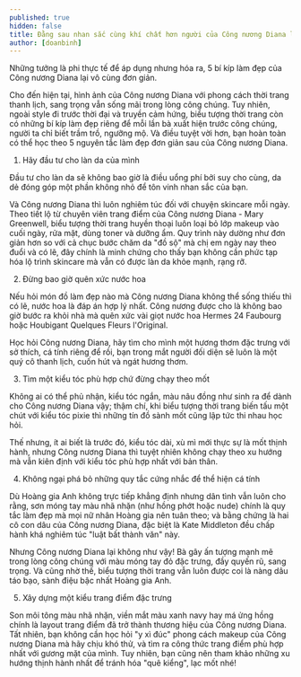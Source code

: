 ```yaml
---
published: true
hidden: false
title: Đằng sau nhan sắc cùng khí chất hơn người của Công nương Diana lại là 5 tips làm đẹp đơn giản
author: [doanbinh] 
---
```



Những tưởng là phi thực tế để áp dụng nhưng hóa ra, 5 bí kíp làm đẹp của Công nương Diana lại vô cùng đơn giản.


Cho đến hiện tại, hình ảnh của Công nương Diana với phong cách thời trang thanh lịch, sang trọng vẫn sống mãi trong lòng công chúng. Tuy nhiên, ngoài style đi trước thời đại và truyền cảm hứng, biểu tượng thời trang còn có những bí kíp làm đẹp riêng để mỗi lần bà xuất hiện trước công chúng, người ta chỉ biết trầm trồ, ngưỡng mộ. Và điều tuyệt vời hơn, bạn hoàn toàn có thể học theo 5 nguyên tắc làm đẹp đơn giản sau của Công nương Diana.

1. Hãy đầu tư cho làn da của mình

Đầu tư cho làn da sẽ không bao giờ là điều uổng phí bởi suy cho cùng, da dẻ đóng góp một phần không nhỏ để tôn vinh nhan sắc của bạn.

Và Công nương Diana thì luôn nghiêm túc đối với chuyện skincare mỗi ngày. Theo tiết lộ từ chuyên viên trang điểm của Công nương Diana - Mary Greenwell, biểu tượng thời trang huyền thoại luôn loại bỏ lớp makeup vào cuối ngày, rửa mặt, dùng toner và dưỡng ẩm. Quy trình này dường như đơn giản hơn so với cả chục bước chăm da "đồ sộ" mà chị em ngày nay theo đuổi và có lẽ, đây chính là minh chứng cho thấy bạn không cần phức tạp hóa lộ trình skincare mà vẫn có được làn da khỏe mạnh, rạng rỡ.


2. Đừng bao giờ quên xức nước hoa

Nếu hỏi món đồ làm đẹp nào mà Công nương Diana không thể sống thiếu thì có lẽ, nước hoa là đáp án hợp lý nhất. Công nương được cho là không bao giờ bước ra khỏi nhà mà quên xức vài giọt nước hoa Hermes 24 Faubourg hoặc Houbigant Quelques Fleurs l'Original.

Học hỏi Công nương Diana, hãy tìm cho mình một hương thơm đặc trưng với sở thích, cá tính riêng để rồi, bạn trong mắt người đối diện sẽ luôn là một quý cô thanh lịch, cuốn hút và ngát hương thơm.


3. Tìm một kiểu tóc phù hợp chứ đừng chạy theo mốt

Không ai có thể phủ nhận, kiểu tóc ngắn, màu nâu đồng như sinh ra để dành cho Công nương Diana vậy; thậm chí, khi biểu tượng thời trang biến tấu một chút với kiểu tóc pixie thì những tín đồ sành mốt cũng lập tức thi nhau học hỏi.

Thế nhưng, ít ai biết là trước đó, kiểu tóc dài, xù mì mới thực sự là mốt thịnh hành, nhưng Công nương Diana thì tuyệt nhiên không chạy theo xu hướng mà vẫn kiên định với kiểu tóc phù hợp nhất với bản thân. 


4. Không ngại phá bỏ những quy tắc cứng nhắc để thể hiện cá tính

Dù Hoàng gia Anh không trực tiếp khẳng định nhưng dân tình vẫn luôn cho rằng, sơn móng tay màu nhã nhặn (như hồng phớt hoặc nude) chính là quy tắc làm đẹp mà mọi nữ nhân Hoàng gia nên tuân theo; và bằng chứng là hai cô con dâu của Công nương Diana, đặc biệt là Kate Middleton đều chấp hành khá nghiêm túc "luật bất thành văn" này.

Nhưng Công nương Diana lại không như vậy! Bà gây ấn tượng mạnh mẽ trong lòng công chúng với màu móng tay đỏ đặc trưng, đầy quyến rũ, sang trọng. Và cũng nhờ thế, biểu tượng thời trang vẫn luôn được coi là nàng dâu táo bạo, sành điệu bậc nhất Hoàng gia Anh.


5. Xây dựng một kiểu trang điểm đặc trưng

Son môi tông màu nhã nhặn, viền mắt màu xanh navy hay má ửng hồng chính là layout trang điểm đã trở thành thương hiệu của Công nương Diana. Tất nhiên, bạn không cần học hỏi "y xì đúc" phong cách makeup của Công nương Diana mà hãy chịu khó thử, và tìm ra công thức trang điểm phù hợp nhất với gương mặt của mình. Tuy nhiên, bạn cũng nên tham khảo những xu hướng thịnh hành nhất để tránh hóa "quê kiểng", lạc mốt nhé!